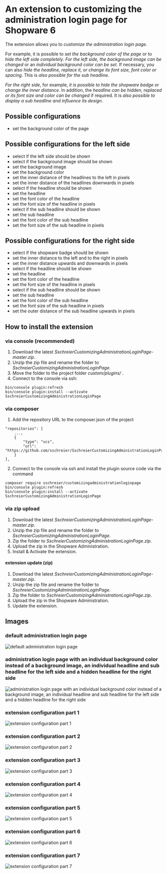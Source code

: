 # An extension to customizing the administration login page for Shopware 6

The extension allows you to _customize the administration login page_. 

For example, it is possible to _set the background color of the page_ or to _hide the left side completely_. _For the left side, the background image can be changed_ or an _individual background color can be set_. If necessary, you can also _hide the headline, replace it, or change its font size, font color or spacing_. This is _also possible for the sub headline_. 

_For the right side_, for example, _it is possible to hide the shopware badge_ or _change the inner distance_. In addition, the _headline can be hidden, replaced or its font size and color can be changed_ if required. It is _also possible to display a sub headline and influence its design_.

## Possible configurations
- set the background color of the page

## Possible configurations for the left side
- select if the left side should be shown
- select if the background image should be shown
- set the background image
- set the background color
- set the inner distance of the headlines to the left in pixels
- set the inner distance of the headlines downwards in pixels
- select if the headline should be shown
- set the headline
- set the font color of the headline
- set the font size of the headline in pixels
- select if the sub headline should be shown
- set the sub headline
- set the font color of the sub headline
- set the font size of the sub headline in pixels

## Possible configurations for the right side
- select if the shopware badge should be shown
- set the inner distance to the left and to the right in pixels
- set the inner distance upwards and downwards in pixels
- select if the headline should be shown
- set the headline
- set the font color of the headline
- set the font size of the headline in pixels
- select if the sub headline should be shown
- set the sub headline
- set the font color of the sub headline
- set the font size of the sub headline in pixels
- set the outer distance of the sub headline upwards in pixels

## How to install the extension
### via console (recommended)
1. Download the latest _SschreierCustomizingAdministrationLoginPage-master.zip_.
2. Unzip the zip file and rename the folder to _SschreierCustomizingAdministrationLoginPage_.
3. Move the folder to the project folder _custom/plugins/_ .
4. Connect to the console via ssh:

```
bin/console plugin:refresh
bin/console plugin:install --activate SschreierCustomizingAdministrationLoginPage
```

### via composer
1. Add the repository URL to the composer.json of the project
```
"repositories": [
    ...,
    {
        "type": "vcs",
        "url": "https://github.com/sschreier/SschreierCustomizingAdministrationLoginPage"
    }
],
```

2. Connect to the console via ssh and install the plugin source code via the command
```
composer require sschreier/customizingadministrationloginpage
bin/console plugin:refresh
bin/console plugin:install --activate SschreierCustomizingAdministrationLoginPage
```

### via zip upload
1. Download the latest _SschreierCustomizingAdministrationLoginPage-master.zip_.
2. Unzip the zip file and rename the folder to _SschreierCustomizingAdministrationLoginPage_.
3. Zip the folder to _SschreierCustomizingAdministrationLoginPage.zip_.
4. Upload the zip in the Shopware Administration.
5. Install & Activate the extension.

#### extension update (zip)
1. Download the latest _SschreierCustomizingAdministrationLoginPage-master.zip_.
2. Unzip the zip file and rename the folder to _SschreierCustomizingAdministrationLoginPage_.
3. Zip the folder to _SschreierCustomizingAdministrationLoginPage.zip_.
4. Upload the zip in the Shopware Administration.
5. Update the extension.

## Images

### default administration login page

![default administration login page](https://www.sebastianschreier.de/plugins/SschreierCustomizingAdministrationLoginPage/SschreierCustomizingAdministrationLoginPage-Image1.jpg)

### administration login page with an individual background color instead of a background image, an individual headline and sub headline for the left side and a hidden headline for the right side

![administration login page with an individual background color instead of a background image, an individual headline and sub headline for the left side and a hidden headline for the right side](https://www.sebastianschreier.de/plugins/SschreierCustomizingAdministrationLoginPage/SschreierCustomizingAdministrationLoginPage-Image2.jpg)

### extension configuration part 1

![extension configuration part 1](https://www.sebastianschreier.de/plugins/SschreierCustomizingAdministrationLoginPage/SschreierCustomizingAdministrationLoginPage-Image3.jpg)

### extension configuration part 2

![extension configuration part 2](https://www.sebastianschreier.de/plugins/SschreierCustomizingAdministrationLoginPage/SschreierCustomizingAdministrationLoginPage-Image4.jpg)

### extension configuration part 3

![extension configuration part 3](https://www.sebastianschreier.de/plugins/SschreierCustomizingAdministrationLoginPage/SschreierCustomizingAdministrationLoginPage-Image5.jpg)

### extension configuration part 4

![extension configuration part 4](https://www.sebastianschreier.de/plugins/SschreierCustomizingAdministrationLoginPage/SschreierCustomizingAdministrationLoginPage-Image6.jpg)

### extension configuration part 5

![extension configuration part 5](https://www.sebastianschreier.de/plugins/SschreierCustomizingAdministrationLoginPage/SschreierCustomizingAdministrationLoginPage-Image7.jpg)

### extension configuration part 6

![extension configuration part 6](https://www.sebastianschreier.de/plugins/SschreierCustomizingAdministrationLoginPage/SschreierCustomizingAdministrationLoginPage-Image8.jpg)

### extension configuration part 7

![extension configuration part 7](https://www.sebastianschreier.de/plugins/SschreierCustomizingAdministrationLoginPage/SschreierCustomizingAdministrationLoginPage-Image9.jpg)
